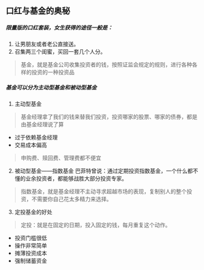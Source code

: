 ## 口红与基金的奥秘

##### 限量版的口红套装，女生获得的途径一般是：
1. 让男朋友或者老公直接送。
2. 召集两三个闺蜜，买回一套几个人分。


> 基金，就是基金公司收集投资者的钱，按照证监会规定的规则，进行各种各样的投资的一种投资品

##### 基金可以分为主动型基金和被动型基金
1. 主动型基金
> 基金经理拿了我们的钱来替我们投资，投资哪家的股票、哪家的债券，都是由基金经理说了算

- 过于依赖基金经理
- 交易成本偏高
> 申购费、赎回费、管理费都不便宜

2. 被动型基金——指数基金
巴菲特曾说：通过定期投资指数基金，一个什么都不懂的业余投资者，都能够战胜大部分投资专家。

> 指数基金，就是基金经理不主动寻求超越市场的表现，复制别人的整个投资，不需要你自己花太多精力来选择。

3. 定投基金的好处

> 定投：就是在固定的日期，投入固定的钱，每月重复这个动作。

- 投资门槛很低
- 操作非常简单
- 摊薄投资成本
- 强制储蓄资金






